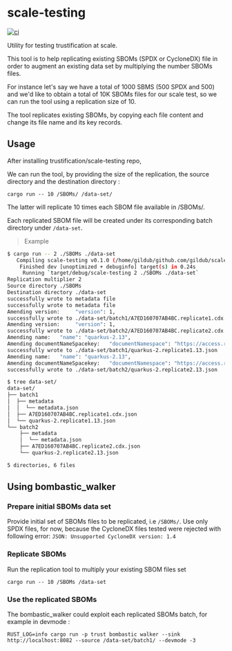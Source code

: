 # scale-testing

[![ci](https://github.com/trustification/scale-testing/actions/workflows/ci.yaml/badge.svg)](https://github.com/trustification/scale-testing/actions/workflows/ci.yaml)

Utility for testing trustification at scale.

This tool is to help replicating existing SBOMs (SPDX or CycloneDX) file in order to augment an existing data set by multiplying the number SBOMs files.

For instance let's say we have a total of 1000 SBMS (500 SPDX and 500) and we'd like to obtain a total of 10K SBOMs files for our scale test, so we can run the tool using a replication size of 10.

The tool replicates existing SBOMs, by copying each file content and change its file name and its key records.

## Usage

After installing trustification/scale-testing repo,

We can run the tool, by providing the size of the replication, the source directory and the destination directory :

`cargo run -- 10 /SBOMs/ /data-set/`

The latter will replicate 10 times each SBOM file available in /SBOMs/.

Each replicated SBOM file will be created under its corresponding batch directory under `/data-set`.

> Example

```sh
$ cargo run -- 2 ./SBOMs ./data-set
   Compiling scale-testing v0.1.0 (/home/gildub/github.com/gildub/scale-testing)
    Finished dev [unoptimized + debuginfo] target(s) in 0.24s
     Running `target/debug/scale-testing 2 ./SBOMs ./data-set`
Replication multiplier 2
Source directory ./SBOMs
Destination directory ./data-set
successfully wrote to metadata file
successfully wrote to metadata file
Amending version:     "version": 1,
successfully wrote to ./data-set/batch1/A7ED160707AB4BC.replicate1.cdx.json
Amending version:     "version": 1,
successfully wrote to ./data-set/batch2/A7ED160707AB4BC.replicate2.cdx.json
Amending name:   "name": "quarkus-2.13",
Amending documentNameSpacekey:   "documentNamespace": "https://access.redhat.com/security/data/sbom/beta/spdx/quarkus-2.13-1a6ac4c55918a44fb3bada1b7e7d12f887d67be4",
successfully wrote to ./data-set/batch1/quarkus-2.replicate1.13.json
Amending name:   "name": "quarkus-2.13",
Amending documentNameSpacekey:   "documentNamespace": "https://access.redhat.com/security/data/sbom/beta/spdx/quarkus-2.13-1a6ac4c55918a44fb3bada1b7e7d12f887d67be4",
successfully wrote to ./data-set/batch2/quarkus-2.replicate2.13.json
```

```sh
$ tree data-set/
data-set/
├── batch1
│  ├── metadata
│  │  └── metadata.json
│  ├── A7ED160707AB4BC.replicate1.cdx.json
│  └── quarkus-2.replicate1.13.json
└── batch2
    ├── metadata
    │  └── metadata.json
    ├── A7ED160707AB4BC.replicate2.cdx.json
    └── quarkus-2.replicate2.13.json

5 directories, 6 files
```

## Using bombastic_walker

### Prepare initial SBOMs data set

Provide initial set of SBOMs files to be replicated, i.e `/SBOMs/`.
Use only SPDX files, for now, because the CycloneDX files tested were rejected with following error: `JSON: Unsupported CycloneDX version: 1.4`

### Replicate SBOMs

Run the replication tool to multiply your existing SBOM files set

`cargo run -- 10 /SBOMs /data-set`

### Use the replicated SBOMs

The bombastic_walker could exploit each replicated SBOMs batch, for example in devmode :

`RUST_LOG=info cargo run -p trust bombastic walker --sink http://localhost:8082 --source /data-set/batch1/ --devmode -3`
